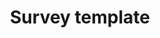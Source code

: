 ---
layout: survey_template
title: "Survey template"
excerpt: "add an excerpt here"
description: "Add a description here"
survey_type: "Test survey type"
permalink: /surveys/test_survey
---